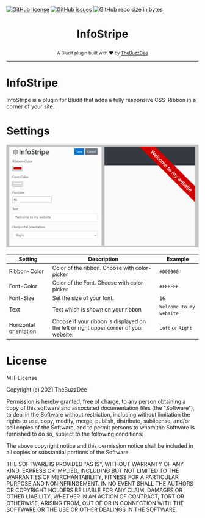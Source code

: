 [![GitHub license](https://img.shields.io/github/license/TheBuzzDee/InfoStripe.svg?style=flat-square)](https://github.com/TheBuzzDee/InfoStripe/blob/master/LICENSE)
[![GitHub issues](https://img.shields.io/github/issues/TheBuzzDee/InfoStripe.svg?style=flat-square)](https://github.com/TheBuzzDee/InfoStripe/issues)
![GitHub repo size in bytes](https://img.shields.io/github/repo-size/TheBuzzDee/InfoStripe.svg?style=flat-square)

<div align="center">
  <h1>InfoStripe</h1>
  <sub>A Bludit plugin built with ❤️ by <a href="https://github.com/TheBuzzDee">TheBuzzDee</a></sub>
</div>

---


InfoStripe
========

InfoStripe is a plugin for Bludit that adds a fully responsive CSS-Ribbon in a corner of your site.


Settings
========

![](docs/screenshot.png)

| Setting | Description | Example |
|-|-|-|
| Ribbon-Color | Color of the ribbon. Choose with color-picker | `#D00000` |
| Font-Color | Color of the Font. Choose with color-picker | `#FFFFFF` |
| Font-Size | Set the size of your font. | `16` |
| Text | Text which is shown on your ribbon | `Welcome to my website` |
| Horizontal orientation | Choose if your ribbon is displayed on the left or right upper corner of your website. | `Left` or `Right`  |







License
========

MIT License

Copyright (c) 2021 TheBuzzDee

Permission is hereby granted, free of charge, to any person obtaining a copy
of this software and associated documentation files (the "Software"), to deal
in the Software without restriction, including without limitation the rights
to use, copy, modify, merge, publish, distribute, sublicense, and/or sell
copies of the Software, and to permit persons to whom the Software is
furnished to do so, subject to the following conditions:

The above copyright notice and this permission notice shall be included in all
copies or substantial portions of the Software.

THE SOFTWARE IS PROVIDED "AS IS", WITHOUT WARRANTY OF ANY KIND, EXPRESS OR
IMPLIED, INCLUDING BUT NOT LIMITED TO THE WARRANTIES OF MERCHANTABILITY,
FITNESS FOR A PARTICULAR PURPOSE AND NONINFRINGEMENT. IN NO EVENT SHALL THE
AUTHORS OR COPYRIGHT HOLDERS BE LIABLE FOR ANY CLAIM, DAMAGES OR OTHER
LIABILITY, WHETHER IN AN ACTION OF CONTRACT, TORT OR OTHERWISE, ARISING FROM,
OUT OF OR IN CONNECTION WITH THE SOFTWARE OR THE USE OR OTHER DEALINGS IN THE
SOFTWARE.